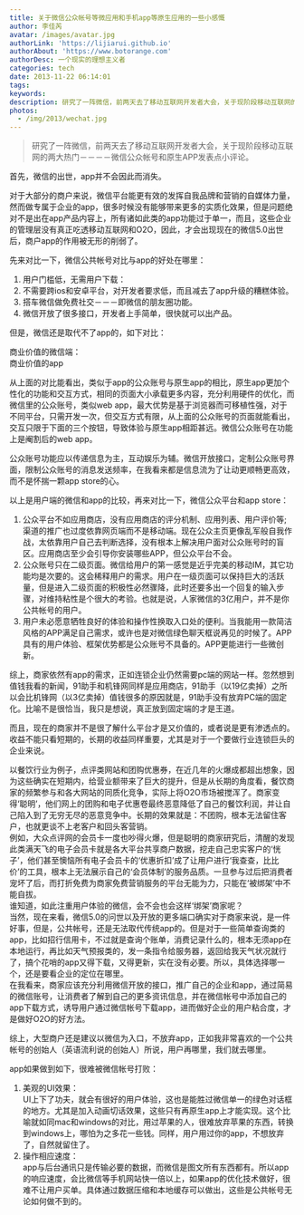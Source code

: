 ```yaml
---
title: 关于微信公众帐号等微应用和手机app等原生应用的一些小感慨
author: 李佳芮
avatar: /images/avatar.jpg
authorLink: 'https://lijiarui.github.io'
authorAbout: 'https://www.botorange.com'
authorDesc: 一个现实的理想主义者
categories: tech
date: 2013-11-22 06:14:01
tags:
keywords:
description: 研究了一阵微信，前两天去了移动互联网开发者大会，关于现阶段移动互联网的两大热门－－－－微信公众帐号和原生APP发表点小评论。 
photos:
  - /img/2013/wechat.jpg
---
```


> 研究了一阵微信，前两天去了移动互联网开发者大会，关于现阶段移动互联网的两大热门－－－－微信公众帐号和原生APP发表点小评论。      

首先，微信的出世，app并不会因此而消失。      

对于大部分的商户来说，微信平台能更有效的发挥自我品牌和营销的自媒体力量，然而做专属于企业的app，很多时候没有能够带来更多的实质化效果，但是问题绝对不是出在app产品内容上，所有诸如此类的app功能过于单一，而且，这些企业的管理层没有真正吃透移动互联网和O2O，因此，才会出现现在的微信5.0出世后，商户app的作用被无形的削弱了。                 

先来对比一下，微信公共帐号对比与app的好处在哪里：           

1. 用户门槛低，无需用户下载：        
2. 不需要跨ios和安卓平台，对开发者要求低，而且减去了app升级的糟糕体验。    
3. 搭车微信做免费社交－－－即微信的朋友圈功能。     
4. 微信开放了很多接口，开发者上手简单，很快就可以出产品。

但是，微信还是取代不了app的，如下对比：                     

商业价值的微信端：                                                     
商业价值的app           

从上面的对比能看出，类似于app的公众账号与原生app的相比，原生app更加个性化的功能和交互方式，相同的页面大小承载更多内容，充分利用硬件的优化，而微信里的公众账号，类似web app，最大优势是基于浏览器而可移植性强，对于不同平台，只需开发一次，但交互方式有限，从上面的公众账号的页面就能看出，交互只限于下面的三个按钮，导致体验与原生app相距甚远。微信公众账号在功能上是阉割后的web app。      

公众账号功能应以传递信息为主，互动娱乐为辅。微信开放接口，定制公众账号界面，限制公众账号的消息发送频率，在我看来都是信息流为了让动更顺畅更高效，而不是怀揣一颗app store的心。            

以上是用户端的微信和app的比较，再来对比一下，微信公众平台和app store：            

1. 公众平台不如应用商店，没有应用商店的评分机制、应用列表、用户评价等;渠道的推广也过度依靠网页端而不是移动端。现在公众主页更像乱军般自我作战，太依靠用户自己去判断选择，没有根本上解决用户面对公众账号时的盲区。应用商店至少会引导你安装哪些APP，但公众平台不会。
2. 公众账号只在二级页面。微信给用户的第一感觉是近乎完美的移动IM，其它功能均是次要的。这会稀释用户的需求。用户在一级页面可以保持巨大的活跃量，但是进入二级页面的积极性必然骤降，此时还要多出一个回复的输入步骤，对维持粘性是个很大的考验。也就是说，人家微信的3亿用户，并不是你公共帐号的用户。
3. 用户未必愿意牺牲良好的体验和操作性换取入口处的便利。当我能用一款简洁风格的APP满足自己需求，或许也是对微信绿色聊天框说再见的时候了。APP具有的用户体验、框架优势都是公众账号不具备的。APP更能进行一些微创新。      

综上，商家依然有app的需求，正如连锁企业仍然需要pc端的网站一样。忽然想到值钱我看的新闻，91助手和机锋网同样是应用商店，91助手（以19亿卖掉）之所以会比机锋网（以3亿卖掉）值钱很多的原因就是，91助手没有放弃PC端的固定化。比喻不是很恰当，我只是想说，真正放到固定端的才是王道。       

而且，现在的商家并不是很了解什么平台才是又价值的，或者说是更有渗透点的。收益不能只看短期的，长期的收益同样重要，尤其是对于一个要做行业连锁巨头的企业来说。      

以餐饮行业为例子，点评类网站和团购优惠券，在近几年的火爆成都超出想象，因为这些确实在短期内，给营业额带来了巨大的提升，但是从长期的角度看，餐饮商家的频繁参与和各大网站的同质化竞争，实际上将O2O市场被搅浑了。商家变得‘聪明’，他们网上的团购和电子优惠卷最终恶意降低了自己的餐饮利润，并让自己陷入到了无穷无尽的恶意竞争中。长期的效果就是：不团购，根本无法留住客户，也就更谈不上老客户和回头客营销。      
例如，大众点评网的会员卡一度也吵得火爆，但是聪明的商家研究后，清醒的发现此类满天飞的电子会员卡就是各大平台共享商户数据，挖走自己忠实客户的‘恍子’，他们甚至懊恼所有电子会员卡的‘优惠折扣’成了让用户进行‘我查查，比比价’的工具，根本上无法展示自己的‘会员体制’的服务品质。一旦参与过后把消费者宠坏了后，而打折免费为商家免费营销服务的平台无能为力，只能在‘被绑架’中不能自拔。     
谁知道，如此注重用户体验的微信，会不会也会这样‘绑架’商家呢？      
当然，现在来看，微信5.0的问世以及开放的更多端口确实对于商家来说，是一件好事，但是，公共帐号，还是无法取代传统app的。但是对于一些简单查询类的app，比如招行信用卡，不过就是查询个账单，消费记录什么的，根本无须app在本地运行，再比如天气预报类的，发一条指令给服务器，返回给我天气状况就行了，搞个花哨的app又得下载，又得更新，实在没有必要。所以，具体选择哪一个，还是要看企业的定位在哪里。       
在我看来，商家应该充分利用微信开放的接口，推广自己的企业和app，通过简易的微信账号，让消费者了解到自己的更多资讯信息，并在微信帐号中添加自己的app下载方式，诱导用户通过微信帐号下载app，进而做好企业的用户粘合度，才是做好O2O的好方法。          

综上，大型商户还是建议以微信为入口，不放弃app，正如我非常喜欢的一个公共帐号的创始人（英语流利说的创始人）所说，用户再哪里，我们就去哪里。     

app如果做到如下，很难被微信帐号打败：
1. 美观的UI效果：       
UI上下了功夫，就会有很好的用户体验，这也是能胜过微信单一的绿色对话框的地方。尤其是加入动画切话效果，这些只有再原生app上才能实现。这个比喻就如同mac和windows的对比，用过苹果的人，很难放弃苹果的东西，转换到windows上，哪怕为之多花一些钱。同样，用户用过你的app，不想放弃了，自然就留住了。 
2. 操作相应速度：       
app与后台通讯只是传输必要的数据，而微信是图文所有东西都有。所以app的响应速度，会比微信等手机网站快一倍以上，如果app的优化技术做好，很难不让用户买单。具体通过数据压缩和本地缓存可以做出，这些是公共帐号无论如何做不到的。

